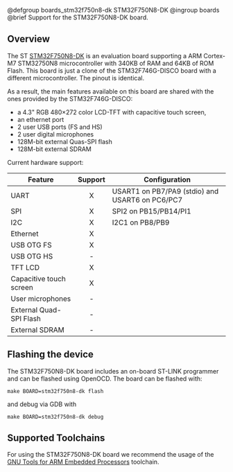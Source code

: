 @defgroup    boards_stm32f750n8-dk STM32F750N8-DK
@ingroup     boards
@brief       Support for the STM32F750N8-DK board.

## Overview

The ST [STM32F750N8-DK](https://www.st.com/en/evaluation-tools/stm32f7508-dk.html)
is an evaluation board supporting a ARM Cortex-M7 STM32750N8 microcontroller
with 340KB of RAM and 64KB of ROM Flash. This board is just a clone of the
STM32F746G-DISCO board with a different microcontroller. The pinout
is identical.

As a result, the main features available on this board are shared with the ones
provided by the STM32F746G-DISCO:
- a 4.3\" RGB 480×272 color LCD-TFT with capacitive touch screen,
- an ethernet port
- 2 user USB ports (FS and HS)
- 2 user digital microphones
- 128M-bit external Quas-SPI flash
- 128M-bit external SDRAM

Current hardware support:

| Feature        | Support     |  Configuration     |
| ------------- | :---------------------: | --------------------- |
| UART |  X  | USART1 on PB7/PA9 (stdio) and USART6 on PC6/PC7    |
| SPI |  X  | SPI2 on PB15/PB14/PI1    |
| I2C |  X | I2C1 on PB8/PB9    |
| Ethernet | X |  |
| USB OTG FS | X |  |
| USB OTG HS | - |  |
| TFT LCD | X |  |
| Capacitive touch screen | X | |
| User microphones | - | |
| External Quad-SPI Flash | - | |
| External SDRAM | - | |

## Flashing the device

The STM32F750N8-DK board includes an on-board ST-LINK programmer and can be
flashed using OpenOCD.
The board can be flashed with:

```
make BOARD=stm32f750n8-dk flash
```

and debug via GDB with
```
make BOARD=stm32f750n8-dk debug
```

## Supported Toolchains

For using the STM32F750N8-DK board we recommend the usage of the
[GNU Tools for ARM Embedded Processors](https://launchpad.net/gcc-arm-embedded)
toolchain.
